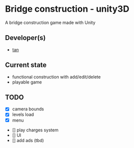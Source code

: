 # Bridge construction - unity3D

A bridge construction game made with Unity

## Developer(s)
- [tan](https://github.com/minhtan)

## Current state
- functional construction with add/edit/delete
- playable game

## TODO
- [x] camera bounds
- [x] levels load
- [x] menu
- [] play charges system
- [] UI
- [] add ads (tbd)
